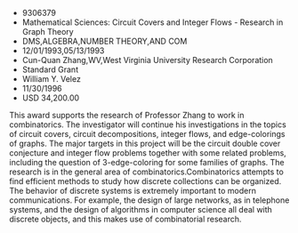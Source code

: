 
* 9306379
* Mathematical Sciences: Circuit Covers and Integer Flows - Research in Graph Theory
* DMS,ALGEBRA,NUMBER THEORY,AND COM
* 12/01/1993,05/13/1993
* Cun-Quan Zhang,WV,West Virginia University Research Corporation
* Standard Grant
* William Y. Velez
* 11/30/1996
* USD 34,200.00

This award supports the research of Professor Zhang to work in combinatorics.
The investigator will continue his investigations in the topics of circuit
covers, circuit decompositions, integer flows, and edge-colorings of graphs. The
major targets in this project will be the circuit double cover conjecture and
integer flow problems together with some related problems, including the
question of 3-edge-coloring for some families of graphs. The research is in the
general area of combinatorics.Combinatorics attempts to find efficient methods
to study how discrete collections can be organized. The behavior of discrete
systems is extremely important to modern communications. For example, the design
of large networks, as in telephone systems, and the design of algorithms in
computer science all deal with discrete objects, and this makes use of
combinatorial research.
